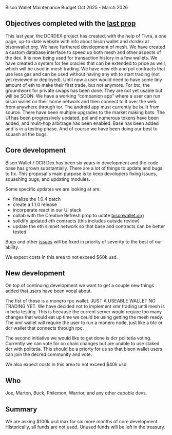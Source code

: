 Bison Wallet Maintenance Budget Oct 2025 - March 2026

## Objectives completed with the [last prop](https://proposals.decred.org/record/0d23788)

This last year, the DCRDEX project has created, with the help of Tivra, a one page, up-to-date website with info about bison wallet and dcrdex at bisonwallet.org. We have furthered development of mesh. We have created a custom database interface to speed up both mesh and other aspects of the dex. It is now being used for transaction history in a few wallets. We have created a system for fee oracles that can be extended to price as well, which will be used in mesh trading. We have new eth and pol contracts that use less gas and can be used without having any eth to start trading (not yet reviewed or deployed). Until now a user would need to have some tiny amount of eth to make their first trade, but not anymore. For btc, the groundwork for private swaps has been done. They are not yet usable but will be SOON. We have a working “companion app” where a user can run bison wallet on their home network and then connect to it over the web from anywhere through tor. The android app must currently be built from source. There have been multiple upgrades to the market making bots. The UI has been progressively updated, pol and numerous tokens have been added, and mulit-hop arbitrage has been enabled. Base has been added and is in a testing phase. And of course we have been doing our best to squash all the bugs.

## Core development

Bison Wallet / DCR Dex has been six years in development and the code base has grown substantially. There are a lot of things to update and bugs to fix. This proposal's main purpose is to keep devolopers fixing issues, squashing bugs, and updating modules.

Some specific updates we are looking at are:
- finalize the 1.0.4 patch
- create a 1.1.0 release
- incorperate react in our UI stack
- collab with the Creative Refresh prop to udate [bisonwallet.org](https://bisonwallet.org/)
- solidify updated eth contracts (this includes outside review)
- update the eth simnet network so that base and contracts can be better tested

Bugs and other [issues](https://github.com/decred/dcrdex/issues) will be fixed in priority of severity to the best of our ability.

We expect costs in this area to not exceed $60k usd.

## New development

On top of continuing development we want to get a couple new things added that users have been vocal about.

The fist of these is a monero rpc wallet. JUST A USEABLE WALLET NO TRADING YET. We have decided not to implement xmr trading until mesh is in beta testing. This is because the current server would require too many changes that would eat up time we could be using getting the mesh ready. The xmr wallet will require the user to run a monero node, just like a btc or dcr wallet that connects through rpc.

The second initiative we would like to get done is dcr politetia voting. Currently we can vote for on chain changes but are unable to use staked dcr with politetia. This should be a priorty for us so that bison wallet users can join the decred community and vote.

We also expect costs in this area to not exceed $40k usd.

## Who

Joe, Marton, Buck, Philemon, Warrior, and any other capable devs.

## Summary

We are asking $100k usd max for six more months of core development. Historically, all funds are not used. Unused funds will be left in the treasury.
